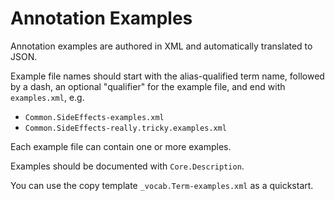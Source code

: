 # Annotation Examples

Annotation examples are authored in XML and automatically translated to JSON.

Example file names should start with the alias-qualified term name, followed by a dash, an optional "qualifier" for the example file, and end with `examples.xml`, e.g.

- `Common.SideEffects-examples.xml`
- `Common.SideEffects-really.tricky.examples.xml`

Each example file can contain one or more examples.

Examples should be documented with `Core.Description`.

You can use the copy template `_vocab.Term-examples.xml` as a quickstart.

